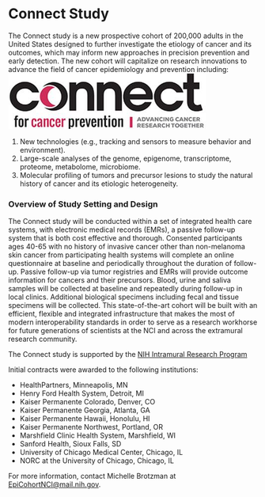 # Connect Study


The Connect study is a new prospective cohort of 200,000 adults in the United States designed to further investigate the etiology of cancer and its outcomes, which may inform new approaches in precision prevention and early detection. The new cohort will capitalize on research innovations to advance the field of cancer epidemiology and prevention including: ![alt text](Connect-logo-red-400.jpg "Connect Logo")

1. New technologies (e.g., tracking and sensors to measure behavior and environment).
2. Large-scale analyses of the genome, epigenome, transcriptome, proteome, metabolome, microbiome.
3. Molecular profiling of tumors and precursor lesions to study the natural history of cancer and its etiologic heterogeneity.

### Overview of Study Setting and Design

The Connect study will be conducted within a set of integrated health care systems, with electronic medical records (EMRs), a passive follow-up system that is both cost effective and thorough. Consented participants ages 40-65 with no history of invasive cancer other than non-melanoma skin cancer from participating health systems will complete an online questionnaire at baseline and periodically throughout the duration of follow-up. Passive follow-up via tumor registries and EMRs will provide outcome information for cancers and their precursors. Blood, urine and saliva samples will be collected at baseline and repeatedly during follow-up in local clinics. Additional biological specimens including fecal and tissue specimens will be collected. This state-of-the-art cohort will be built with an efficient, flexible and integrated infrastructure that makes the most of modern interoperability standards in order to serve as a research workhorse for future generations of scientists at the NCI and across the extramural research community.

The Connect study is supported by the <a href="https://irp.nih.gov/">NIH Intramural Research Program</a>

Initial contracts were awarded to the following institutions:

<ul>
<li>HealthPartners, Minneapolis, MN</li>
<li>Henry Ford Health System, Detroit, MI</li>
<li>Kaiser Permanente Colorado, Denver, CO</li>
<li>Kaiser Permanente Georgia, Atlanta, GA</li>
<li>Kaiser Permanente Hawaii, Honolulu, HI</li>
<li>Kaiser Permanente Northwest, Portland, OR</li>
<li>Marshfield Clinic Health System, Marshfield, WI</li>
<li>Sanford Health, Sioux Falls, SD</li>
<li>University of Chicago Medical Center, Chicago, IL</li>
<li>NORC at the University of Chicago, Chicago, IL</li>
</ul>

For more information, contact Michelle Brotzman at <a href="mailto:EpiCohortNCI@mail.nih.gov">EpiCohortNCI@mail.nih.gov</a>.
